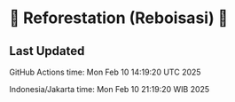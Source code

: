 
# 🌳 Reforestation (Reboisasi) 🌲

## Last Updated

GitHub Actions time: Mon Feb 10 14:19:20 UTC 2025

Indonesia/Jakarta time: Mon Feb 10 21:19:20 WIB 2025
